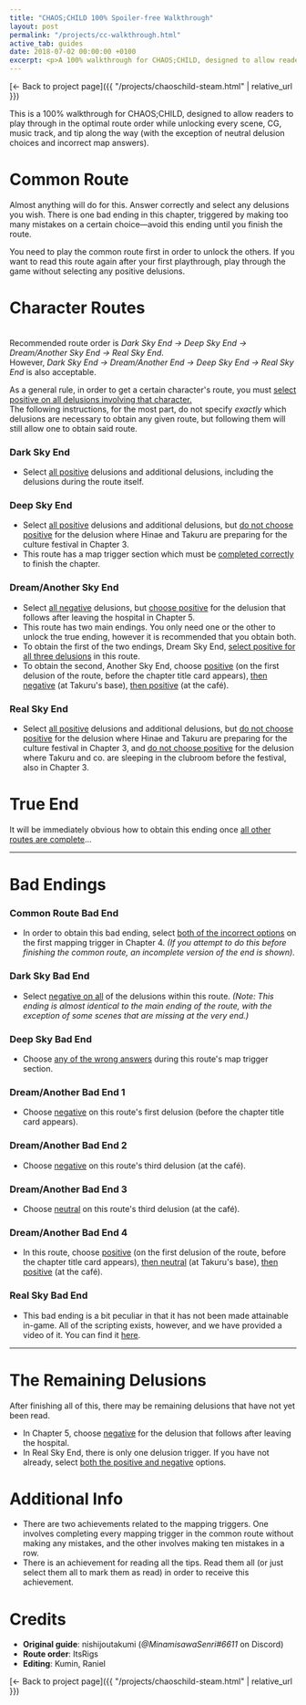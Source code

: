 ```yaml
---
title: "CHAOS;CHILD 100% Spoiler-free Walkthrough"
layout: post
permalink: "/projects/cc-walkthrough.html"
active_tab: guides
date: 2018-07-02 00:00:00 +0100
excerpt: <p>A 100% walkthrough for CHAOS;CHILD, designed to allow readers to play through in the optimal route order while unlocking every scene, CG, music track, and tip along the way (with the exception of neutral delusion choices and incorrect map answers)</p>
---
```


[← Back to project page]({{ "/projects/chaoschild-steam.html" | relative_url }})

This is a 100% walkthrough for CHAOS;CHILD, designed to allow readers to play through in the optimal route order while unlocking every scene, CG, music track, and tip along the way (with the exception of neutral delusion choices and incorrect map answers).

# Common Route

Almost anything will do for this. Answer correctly and select any delusions you wish. There is one bad ending in this chapter, triggered by making too many mistakes on a certain choice—avoid this ending until you finish the route.

You need to play the common route first in order to unlock the others. If you want to read this route again after your first playthrough, play through the game without selecting any positive delusions.

# Character Routes

<p><br>Recommended route order is <i>Dark Sky End → Deep Sky End → Dream/Another Sky End → Real Sky End</i>.<br>However, <i>Dark Sky End → Dream/Another End → Deep Sky End → Real Sky End</i> is also acceptable.</p>

<p>As a general rule, in order to get a certain character's route, you must <u>select positive on all delusions involving that character.</u><br>The following instructions, for the most part, do not specify <i>exactly</i> which delusions are necessary to obtain any given route, but following them will still allow one to obtain said route.</p>

### Dark Sky End

- Select <u>all positive</u> delusions and additional delusions, including the delusions during the route itself.

### Deep Sky End

- Select <u>all positive</u> delusions and additional delusions, but <u>do not choose positive</u> for the delusion where Hinae and Takuru are preparing for the culture festival in Chapter 3.
- This route has a map trigger section which must be <u>completed correctly</u> to finish the chapter.

### Dream/Another Sky End

- Select <u>all negative</u> delusions, but <u>choose positive</u> for the delusion that follows after leaving the hospital in Chapter 5.
- This route has two main endings. You only need one or the other to unlock the true ending, however it is recommended that you obtain both.
- To obtain the first of the two endings, Dream Sky End, <u>select positive for all three delusions</u> in this route.
- To obtain the second, Another Sky End, choose <u>positive</u> (on the first delusion of the route, before the chapter title card appears), <u>then negative</u> (at Takuru's base), <u>then positive</u> (at the café).

### Real Sky End

- Select <u>all positive</u> delusions and additional delusions, but <u>do not choose positive</u> for the delusion where Hinae and Takuru are preparing for the culture festival in Chapter 3, and <u>do not choose positive</u> for the delusion where Takuru and co. are sleeping in the clubroom before the festival, also in Chapter 3.

# True End

It will be immediately obvious how to obtain this ending once <u>all other routes are complete</u>...

---

# Bad Endings

### Common Route Bad End

- In order to obtain this bad ending, select <u>both of the incorrect options</u> on the first mapping trigger in Chapter 4. _(If you attempt to do this before finishing the common route, an incomplete version of the end is shown)._

### Dark Sky Bad End

- Select <u>negative on all</u> of the delusions within this route. _(Note: This ending is almost identical to the main ending of the route, with the exception of some scenes that are missing at the very end.)_

### Deep Sky Bad End

- Choose <u>any of the wrong answers</u> during this route's map trigger section.

### Dream/Another Bad End 1

- Choose <u>negative</u> on this route's first delusion (before the chapter title card appears).

### Dream/Another Bad End 2

- Choose <u>negative</u> on this route's third delusion (at the café).

### Dream/Another Bad End 3

- Choose <u>neutral</u> on this route's third delusion (at the café).

### Dream/Another Bad End 4

- In this route, choose <u>positive</u> (on the first delusion of the route, before the chapter title card appears), <u>then neutral</u> (at Takuru's base), <u>then positive</u> (at the café).

### Real Sky Bad End

- This bad ending is a bit peculiar in that it has not been made attainable in-game. All of the scripting exists, however, and we have provided a video of it. You can find it [here](https://www.youtube.com/watch?v=TZL3sepcnmU).

---

# The Remaining Delusions

After finishing all of this, there may be remaining delusions that have not yet been read.

- In Chapter 5, choose <u>negative</u> for the delusion that follows after leaving the hospital.
- In Real Sky End, there is only one delusion trigger. If you have not already, select <u>both the positive and negative</u> options.

# Additional Info

- There are two achievements related to the mapping triggers. One involves completing every mapping trigger in the common route without making any mistakes, and the other involves making ten mistakes in a row.
- There is an achievement for reading all the tips. Read them all (or just select them all to mark them as read) in order to receive this achievement.

# Credits

- **Original guide**: nishijoutakumi (_@MinamisawaSenri#6611_ on Discord)
- **Route order**: ItsRigs
- **Editing**: Kumin, Raniel

[← Back to project page]({{ "/projects/chaoschild-steam.html" | relative_url }})
